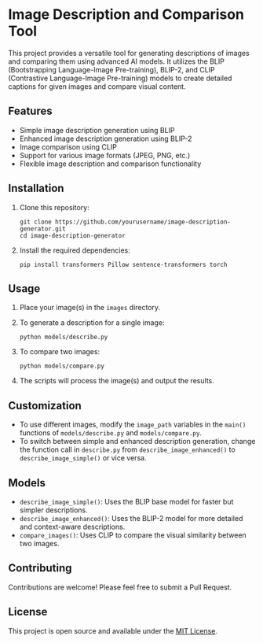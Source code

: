 # Image Description and Comparison Tool

This project provides a versatile tool for generating descriptions of images and comparing them using advanced AI models. It utilizes the BLIP (Bootstrapping Language-Image Pre-training), BLIP-2, and CLIP (Contrastive Language-Image Pre-training) models to create detailed captions for given images and compare visual content.

## Features

- Simple image description generation using BLIP
- Enhanced image description generation using BLIP-2
- Image comparison using CLIP
- Support for various image formats (JPEG, PNG, etc.)
- Flexible image description and comparison functionality

## Installation

1. Clone this repository:

   ```
   git clone https://github.com/yourusername/image-description-generator.git
   cd image-description-generator
   ```

2. Install the required dependencies:
   ```
   pip install transformers Pillow sentence-transformers torch
   ```

## Usage

1. Place your image(s) in the `images` directory.

2. To generate a description for a single image:

   ```
   python models/describe.py
   ```

3. To compare two images:

   ```
   python models/compare.py
   ```

4. The scripts will process the image(s) and output the results.

## Customization

- To use different images, modify the `image_path` variables in the `main()` functions of `models/describe.py` and `models/compare.py`.
- To switch between simple and enhanced description generation, change the function call in `describe.py` from `describe_image_enhanced()` to `describe_image_simple()` or vice versa.

## Models

- `describe_image_simple()`: Uses the BLIP base model for faster but simpler descriptions.
- `describe_image_enhanced()`: Uses the BLIP-2 model for more detailed and context-aware descriptions.
- `compare_images()`: Uses CLIP to compare the visual similarity between two images.

## Contributing

Contributions are welcome! Please feel free to submit a Pull Request.

## License

This project is open source and available under the [MIT License](LICENSE).
